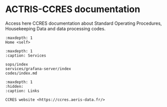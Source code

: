 # ACTRIS-CCRES documentation

Access here CCRES documentation about Standard Operating Procedures, Housekeeping Data and data processing codes.

```{toctree}
:maxdepth: 1
Home <self>
```

```{toctree}
:maxdepth: 1
:caption: Services

sops/index
services/grafana-server/index
codes/index.md
```

```{toctree}
:maxdepth: 1
:hidden:
:caption: Links

CCRES website <https://ccres.aeris-data.fr/>
```
